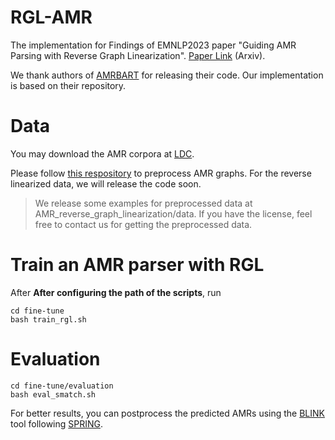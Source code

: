 # RGL-AMR
The implementation for Findings of EMNLP2023 paper "Guiding AMR Parsing with Reverse Graph Linearization". [Paper Link]() (Arxiv). 

We thank authors of [AMRBART](https://github.com/goodbai-nlp/AMRBART/tree/acl2022) for releasing their code. Our implementation is based on their repository.


# Data

You may download the AMR corpora at [LDC](https://www.ldc.upenn.edu).

Please follow [this respository](https://github.com/goodbai-nlp/AMR-Process) to preprocess AMR graphs. For the reverse linearized data, we will release the code soon.

> We release some examples for preprocessed data at AMR_reverse_graph_linearization/data. If you have the license, feel free to contact us for getting the preprocessed data.


# Train an AMR parser with RGL

After **After configuring the path of the scripts**, run
```
cd fine-tune
bash train_rgl.sh
```




# Evaluation
```
cd fine-tune/evaluation
bash eval_smatch.sh
```
For better results, you can postprocess the predicted AMRs using the [BLINK](https://github.com/facebookresearch/BLINK) tool following [SPRING](https://github.com/SapienzaNLP/spring).
